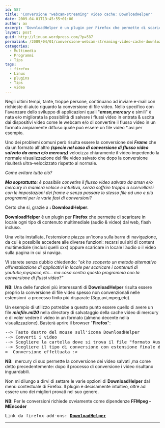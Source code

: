 ```yaml
---
id: 587
title: 'Conversione "webcam-streaming" video cache: DownloadHelper'
date: 2009-04-01T13:45:55+01:00
author: ax
excerpt: 'DownloadHelper è un plugin per Firefox che permette di scaricare in  locale ogni tipo di contenuto multimediale (audio &amp; video) dal web, flash incluso. Una delle funzioni più interessanti di questo plugin oltre al download, risulta essere la conversione dei più disparati flussi video "scaricati e/o già presenti sulla box locale" (ml20,cam,flash,etc). Il tutto è accompagnato da una sconcertante facilità di utilizzo.'
layout: post
guid: http://linuax.wordpress.com/?p=587
permalink: /2009/04/01/conversione-webcam-streaming-video-cache-downloadhelper/
categories:
  - Multimedia
  - Programmi
  - Tips
tags:
  - firefox
  - Linux
  - plugins
  - Tips
  - video
---
```

Negli ultimi tempi, tante, troppe persone, continuano ad inviare e-mail con richieste di aiuto riguardo la conversione di file video. Nello specifico con l'avanzare dello sviluppo di applicazioni quali "_**amsn,mercury**_ e simili" è nata e/o migliorata la possibilità di salvare i flussi video in entrata & uscita dai dispositivi video come le webcam e/o di convertire il flusso video in un formato ampiamente diffuso quale può essere un file video *.avi per esempio.

Uno dei problemi comuni però risulta essere la conversione dei _**Frame**_ che da un formato all'altro _**(specie nel caso di conversione di flusso video salvato da amsn e/o mercury)**_ velocizza chiaramente il video impedendo la normale visualizzazione del file video salvato che dopo la conversione risulterà ultra-velocizzato rispetto al normale.

_Come evitare tutto ciò?_ 

**_Ma soprattutto:_** _è possibile convetire il flusso video salvato da amsn e/o mercury in maniera veloce e intuitiva, senza soffrire troppo a scervellarsi con le impostazioni dei frame e senza passare lo stesso file ad uno e più programmi per le varie fasi di conversioni?_

Certo che si, grazie a **:** **DownloadHelper**.

**DownloadHelper** è un plugin per **Firefox** che permette di scaricare in  locale ogni tipo di contenuto multimediale (audio & video) dal web, flash incluso.

Una volta installata, l’estensione piazza un’icona sulla barra di navigazione, da cui è possibile accedere alle diverse funzioni: recarsi sui siti di content multimediale (inclusi quelli xxx) oppure scaricare in locale l’audio o il video sulla pagina in cui si naviga.

Vi starete senza dubbio chiedendo: _"ok ho scoperto un metodo alternativo all'installazione di applicativi in locale per scaricare i contenuti di youtube,myspace,etc... ma cosa centra questo programma con la conversione di flussi video?"_

**NB**: Una delle funzioni più interessanti di **DownloadHelper** risulta essere proprio la conversione di file video spesso non convenzionali nelle estensioni  a processo finito più disparate (3gp,avi,mpeg,etc).

Un esempio di utilizzo potrebbe a questo punto essere quello di avere un file _**miofile.ml20**_ nella directory di salvataggio della cache video di mercury e di voler vedere il video in un formato (almeno decente nella visualizzazione). Basterà aprire il browser "**Firefox**":

<pre>--&gt; Tasto destro del mouse sull'icona DownloadHelper
--&gt; Converti i video
--&gt; Scegliere la cartella dove si trova il file "formato AustroUngaricoGiapponese di mercury: *.ml20"
--&gt; Scegliere il tipo di conversione con estensione finale del file "miofile.*"
=  Conversione effettuata :&gt;</pre>

**NB**:  mercury di suo permette la conversione dei video salvati ,ma come detto precedentemente: dopo il processo di conversione i video risultano inguardabili.

Non mi dilungo a dirvi di settare le varie opzioni di **DownloadHelper** dal menù contestuale di Firefox. Il plugin è decisamente intuitivo, oltre ad essere uno dei migliori provati nel suo genere.

**NB**: Per le conversioni richiede ovviamente come dipendenze **FFMpeg - MEncoder**

<pre>Link da firefox add-ons: <a href="https://addons.mozilla.org/it/firefox/search?q=DownloadHelper&cat=all" target="_blank"><strong>DownloadHelper</strong></a></pre>

****
